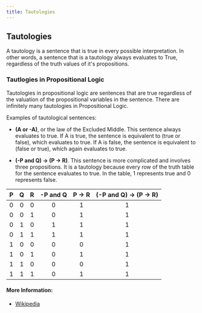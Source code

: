 ```yaml
---
title: Tautologies
---
```

## Tautologies

A tautology is a sentence that is true in every possible interpretation. In other words, a sentence that is a tautology always evaluates to True, regardless of the truth values of it's propositions.   

### Tautlogies in Propositional Logic

Tautologies in propositional logic are sentences that are true regardless of the valuation of the propositional variables in the sentence.
There are infinitely many tautologies in Propositional Logic.

Examples of tautological sentences:

* **(A or -A)**, or the law of the Excluded Middle. This sentence always evaluates to true. If A is true, the sentence is equivalent to (true or false), which evaluates to true. If A is false, the sentence is equivalent to (false or true), which again evaluates to true. 

* **(-P and Q) -> (P -> R)**. This sentence is more complicated and involves three propositions. It is a tautology because every row of the truth table for the sentence evaluates to true. In the table, 1 represents true and 0 represents false. 

| P | Q | R | -P and Q | P -> R | (-P and Q) -> (P -> R) |
|:-:|:-:|:-:|:--------:|:------:|:----------------------:|
| 0 | 0 | 0 |    0     |    1   |           1            |
| 0 | 0 | 1 |    0     |    1   |           1            |
| 0 | 1 | 0 |    1     |    1   |           1            |
| 0 | 1 | 1 |    1     |    1   |           1            |
| 1 | 0 | 0 |    0     |    0   |           1            |
| 1 | 0 | 1 |    0     |    1   |           1            |
| 1 | 1 | 0 |    0     |    0   |           1            |
| 1 | 1 | 1 |    0     |    1   |           1            |



#### More Information:
<!-- Please add any articles you think might be helpful to read before writing the article -->

* [Wikipedia](https://en.wikipedia.org/wiki/Tautology_(logic))

